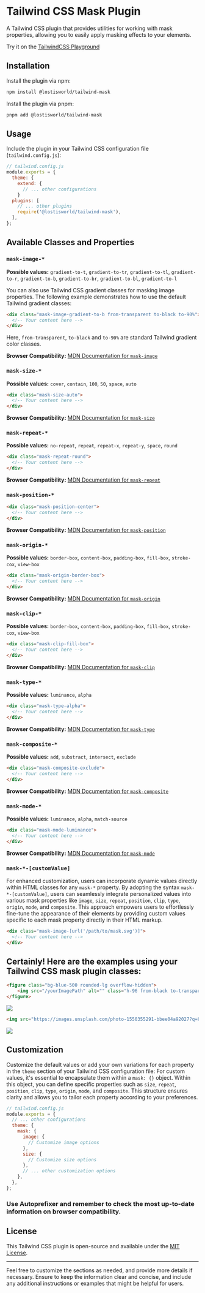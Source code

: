 # Tailwind CSS Mask Plugin
A Tailwind CSS plugin that provides utilities for working with mask properties, allowing you to easily apply masking effects to your elements.

Try it on the [TailwindCSS Playground](https://play.tailwindcss.com/2hnQr5hEUj)



## Installation

Install the plugin via npm:

```bash
npm install @lostisworld/tailwind-mask
```
Install the plugin via pnpm:
```bash
pnpm add @lostisworld/tailwind-mask
```

## Usage

Include the plugin in your Tailwind CSS configuration file (`tailwind.config.js`):

```javascript
// tailwind.config.js
module.exports = {
  theme: {
    extend: {
      // ... other configurations
    }
  plugins: [
    // ... other plugins
    require('@lostisworld/tailwind-mask'),
  ],
};
```

## Available Classes and Properties


### `mask-image-*`
**Possible values:** `gradient-to-t`, `gradient-to-tr`, `gradient-to-tl`, `gradient-to-r`, `gradient-to-b`, `gradient-to-br`, `gradient-to-bl`, `gradient-to-l`

You can also use Tailwind CSS gradient classes for masking image properties. The following example demonstrates how to use the default Tailwind gradient classes:

```html
<div class="mask-image-gradient-to-b from-transparent to-black to-90%">
  <!-- Your content here -->
</div>
```
Here, `from-transparent`, `to-black` and `to-90%` are standard Tailwind gradient color classes.

**Browser Compatibility:** [MDN Documentation for `mask-image`](https://developer.mozilla.org/en-US/docs/Web/CSS/mask-image#browser_compatibility)

### `mask-size-*`
**Possible values:** `cover`, `contain`, `100`, `50`, `space`, `auto`

```html
<div class="mask-size-auto">
  <!-- Your content here -->
</div>
```
**Browser Compatibility:** [MDN Documentation for `mask-size`](https://developer.mozilla.org/en-US/docs/Web/CSS/mask-size#browser_compatibility)


### `mask-repeat-*`
**Possible values:** `no-repeat`, `repeat`, `repeat-x`, `repeat-y`, `space`, `round`

```html
<div class="mask-repeat-round">
  <!-- Your content here -->
</div>
```
**Browser Compatibility:** [MDN Documentation for `mask-repeat`](https://developer.mozilla.org/en-US/docs/Web/CSS/mask-repeat#browser_compatibility)

### `mask-position-*`

```html
<div class="mask-position-center">
  <!-- Your content here -->
</div>
```
**Browser Compatibility:** [MDN Documentation for `mask-position`](https://developer.mozilla.org/en-US/docs/Web/CSS/mask-position#browser_compatibility)

### `mask-origin-*`
**Possible values:** `border-box`, `content-box`, `padding-box`, `fill-box`, `stroke-cox`, `view-box`

```html
<div class="mask-origin-border-box">
  <!-- Your content here -->
</div>
```
**Browser Compatibility:** [MDN Documentation for `mask-origin`](https://developer.mozilla.org/en-US/docs/Web/CSS/mask-origin#browser_compatibility)

### `mask-clip-*`
**Possible values:** `border-box`, `content-box`, `padding-box`, `fill-box`, `stroke-cox`, `view-box`

```html
<div class="mask-clip-fill-box">
  <!-- Your content here -->
</div>
```
**Browser Compatibility:** [MDN Documentation for `mask-clip`](https://developer.mozilla.org/en-US/docs/Web/CSS/mask-clip#browser_compatibility)

### `mask-type-*`
**Possible values:** `luminance`, `alpha`

```html
<div class="mask-type-alpha">
  <!-- Your content here -->
</div>
```
**Browser Compatibility:** [MDN Documentation for `mask-type`](https://developer.mozilla.org/en-US/docs/Web/CSS/mask-type#browser_compatibility)

### `mask-composite-*`
**Possible values:** `add`, `substract`, `intersect`, `exclude`

```html
<div class="mask-composite-exclude">
  <!-- Your content here -->
</div>
```
**Browser Compatibility:** [MDN Documentation for `mask-composite`](https://developer.mozilla.org/en-US/docs/Web/CSS/mask-composite#browser_compatibility)

### `mask-mode-*`
**Possible values:** `luminance`, `alpha`, `match-source`

```html
<div class="mask-mode-luminance">
  <!-- Your content here -->
</div>
```
**Browser Compatibility:** [MDN Documentation for `mask-mode`](https://developer.mozilla.org/en-US/docs/Web/CSS/mask-mode#browser_compatibility)

### `mask-*-[customValue]`

For enhanced customization, users can incorporate dynamic values directly within HTML classes for any `mask-*` property. By adopting the syntax `mask-*-[customValue]`, users can seamlessly integrate personalized values into various mask properties like `image`, `size`, `repeat`, `position`, `clip`, `type`, `origin`, `mode`, and `composite`. This approach empowers users to effortlessly fine-tune the appearance of their elements by providing custom values specific to each mask property directly in their HTML markup.


```html
<div class="mask-image-[url('/path/to/mask.svg')]">
  <!-- Your content here -->
</div>
```

## Certainly! Here are the examples using your Tailwind CSS mask plugin classes:
```html
<figure class="bg-blue-500 rounded-lg overflow-hidden">
    <img src="/yourImagePath" alt="" class="h-96 from-black to-transparent to-90% mask-image-gradient-to-b" />
</figure>
```

![](./images/image-gradient.jpg)

```html
<img src="https://images.unsplash.com/photo-1550355291-bbee04a92027?q=80&w=2536&auto=format&fit=crop&ixlib=rb-4.0.3&ixid=M3wxMjA3fDB8MHxwaG90by1wYWdlfHx8fGVufDB8fHx8fA%3D%3D" alt="" class="h-96 w-96 object-cover mask-image-[url(shapePath.svg)]" />
```

![](./images/image-shape.jpg)

## Customization
Customize the default values or add your own variations for each property in the `theme` section of your Tailwind CSS configuration file:
For custom values, it's essential to encapsulate them within a `mask: {}` object. Within this object, you can define specific properties such as `size`, `repeat`, `position`, `clip`, `type`, `origin`, `mode`, and `composite`. This structure ensures clarity and allows you to tailor each property according to your preferences.

```javascript
// tailwind.config.js
module.exports = {
  // ... other configurations
  theme: {
    mask: {
      image: {
        // Customize image options
      },
      size: {
        // Customize size options
      },
      // ... other customization options
    },
  },
};
```

### **Use Autoprefixer and remember to check the most up-to-date information on browser compatibility.**

## License

This Tailwind CSS plugin is open-source and available under the [MIT License](LICENSE).

---

Feel free to customize the sections as needed, and provide more details if necessary. Ensure to keep the information clear and concise, and include any additional instructions or examples that might be helpful for users.